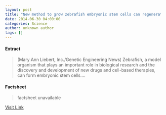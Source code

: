 ```yaml
---
layout: post
title: "New method to grow zebrafish embryonic stem cells can regenerate whole fish"
date: 2014-06-30 04:00:00
categories: Science
author: unknown author
tags: []
---
```



#### Extract
>(Mary Ann Liebert, Inc./Genetic Engineering News) Zebrafish, a model organism that plays an important role in biological research and the discovery and development of new drugs and cell-based therapies, can form embryonic stem cells....

#### Factsheet
>factsheet unavailable

[Visit Link](http://www.eurekalert.org/pub_releases/2014-06/mali-nmt063014.php)


